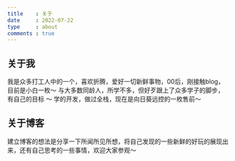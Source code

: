 ```yaml
---
title    : 关于
date     : 2022-07-22
type     : about
comments : true
---
```

## 关于我
我是众多打工人中的一个，喜欢折腾，爱好一切新鲜事物，00后，刚接触blog，目前是小白一枚～
与大多数同龄人，所学不多，但好歹跟上了众多学子的脚步，有自己的目标 ～
学的开发，做过全栈，现在是向日葵远控的一枚售前～
## 关于博客
建立博客的想法是分享一下所闻所见所想，将自己发现的一些新鲜的好玩的展现出来，还有自己思考的一些事情，欢迎大家参观～
